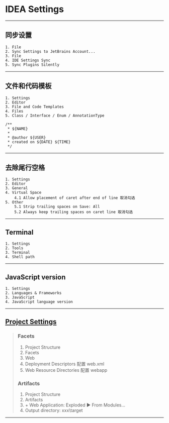 # IDEA Settings
---
## 同步设置
    1. File
    2. Sync Settings to JetBrains Account...
    3. File
    4. IDE Settings Sync
    5. Sync Plugins Silently
---
## 文件和代码模板
    1. Settings
    2. Editor
    3. File and Code Templates
    4. Files
    5. Class / Interface / Enum / AnnotationType
    
    /**
     * ${NAME}
     *
     * @author ${USER}
     * created on ${DATE} ${TIME}
     */
---
## 去除尾行空格
    1. Settings
    2. Editor
    3. General
    4. Virtual Space
        4.1 Allow placement of caret after end of line 取消勾选
    5. Other
        5.1 Strip trailing spaces on Save: All
        5.2 Always keep trailing spaces on caret line 取消勾选
---
## Terminal
    1. Settings
    2. Tools
    3. Terminal
    4. Shell path
---
## JavaScript version
    1. Settings
    2. Languages & Frameworks
    3. JavaScript
    4. JavaScript language version
---
## [Project Settings](https://www.jianshu.com/p/39b2206999e7)
>### Facets
>   1. Project Structure
>   2. Facets
>   3. Web
>   4. Deployment Descriptors 配置 web.xml
>   5. Web Resource Directories 配置 webapp
>### Artifacts
>   1. Project Structure
>   2. Artifacts
>   3. \+ Web Application: Exploded ▶ From Modules...
>   4. Output directory: xxx\target
---